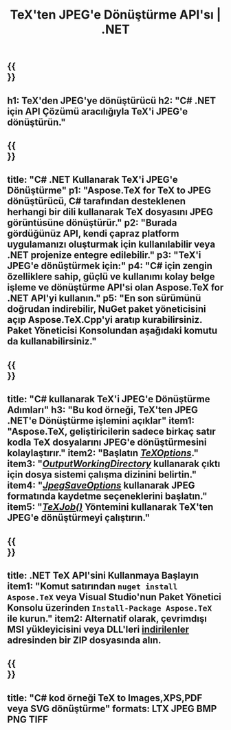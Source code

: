 ﻿---
translation: true
template: /_templates/_conversion-child-net.md
title: TeX'ten JPEG'e Dönüştürme API'sı | .NET
description: TeX'ten JPEG'e dönüştürme işlevi. Bu şirket içi .NET kitaplığını projenize entegre edin veya TeX'i JPEG'e dönüştürmek için platformlar arası uygulamaları kullanın.
keywords: tex'ten jpeg'e api net, tex2jpeg c# entegre
url: /net/conversion/tex-to-jpeg/
family: tex
platformtag: net
feature: conversion
informat: TEX
outformat: JPEG
otherformats: BMP PNG TIFF PDF SVG XPS
---


{{<section banner>}}
---
h1: TeX'den JPEG'ye dönüştürücü
h2: "C# .NET için API Çözümü aracılığıyla TeX'i JPEG'e dönüştürün."
---

{{<section overview>}}
---
title: "C# .NET Kullanarak TeX'i JPEG'e Dönüştürme"
p1: "Aspose.TeX for TeX to JPEG dönüştürücü, C# tarafından desteklenen herhangi bir dili kullanarak TeX dosyasını JPEG görüntüsüne dönüştürür."
p2: "Burada gördüğünüz API, kendi çapraz platform uygulamanızı oluşturmak için kullanılabilir veya .NET projenize entegre edilebilir."
p3: "TeX'i JPEG'e dönüştürmek için:"
p4: "C# için zengin özelliklere sahip, güçlü ve kullanımı kolay belge işleme ve dönüştürme API'si olan Aspose.TeX for .NET API'yi kullanın."
p5: "En son sürümünü doğrudan indirebilir, NuGet paket yöneticisini açıp Aspose.TeX.Cpp'yi aratıp kurabilirsiniz. Paket Yöneticisi Konsolundan aşağıdaki komutu da kullanabilirsiniz."
---

{{<section feature1>}}
---
title: "C# kullanarak TeX'i JPEG'e Dönüştürme Adımları"
h3: "Bu kod örneği, TeX'ten JPEG .NET'e Dönüştürme işlemini açıklar"
item1: "Aspose.TeX, geliştiricilerin sadece birkaç satır kodla TeX dosyalarını JPEG'e dönüştürmesini kolaylaştırır."
item2: "Başlatın [*TeXOptions*](https://reference.aspose.com/tex/net/aspose.tex/texoptions/)."
item3: "[*OutputWorkingDirectory*](https://reference.aspose.com/tex/net/aspose.tex/texoptions/outputworkingdirectory/) kullanarak çıktı için dosya sistemi çalışma dizinini belirtin."
item4: "[*JpegSaveOptions*](https://reference.aspose.com/tex/net/aspose.tex.presentation.image/jpegsaveoptions/) kullanarak JPEG formatında kaydetme seçeneklerini başlatın."
item5: "[*TeXJob()*](https://reference.aspose.com/tex/net/aspose.tex/texjob/) Yöntemini kullanarak TeX'ten JPEG'e dönüştürmeyi çalıştırın."
---

{{<section feature2>}}
---
title: .NET TeX API'sini Kullanmaya Başlayın
item1: "Komut satırından ```nuget install Aspose.TeX``` veya Visual Studio'nun Paket Yönetici Konsolu üzerinden ```Install-Package Aspose.TeX``` ile kurun."
item2: Alternatif olarak, çevrimdışı MSI yükleyicisini veya DLL'leri [indirilenler](https://releases.aspose.com/tex/net) adresinden bir ZIP dosyasında alın.
---

{{<section widget>}}
---
title: "C# kod örneği TeX to Images,XPS,PDF veya SVG dönüştürme"
formats: LTX JPEG BMP PNG TIFF
---
